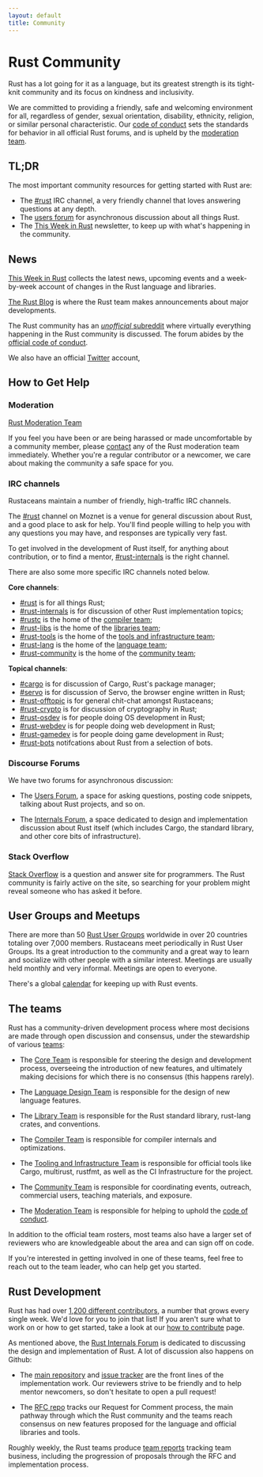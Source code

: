 ```yaml
---
layout: default
title: Community
---
```


# Rust Community

Rust has a lot going for it as a language, but its greatest strength
is its tight-knit community and its focus on kindness and inclusivity.

We are committed to providing a friendly, safe and welcoming
environment for all, regardless of gender, sexual orientation,
disability, ethnicity, religion, or similar personal
characteristic. Our [code of conduct][coc] sets the standards for
behavior in all official Rust forums, and is upheld by the
[moderation team][mod_team_email].

[coc]: https://www.rust-lang.org/conduct.html

## TL;DR

The most important community resources for getting started with Rust are:

- The [#rust][rust_irc] IRC channel, a very friendly channel that
  loves answering questions at any depth.
- The [users forum][users_forum] for asynchronous discussion about all
  things Rust.
- The [This Week in Rust][twir] newsletter, to keep up with what's
  happening in the community.

## News

[This Week in Rust][twir] collects the latest news, upcoming events
and a week-by-week account of changes in the Rust language and
libraries.

[The Rust Blog][rust_blog] is where the Rust team makes announcements
about major developments.

The Rust community has an [*unofficial* subreddit][reddit] where
virtually everything happening in the Rust community is discussed.
The forum abides by the [official code of conduct][reddit_coc].

We also have an official [Twitter][twitter] account,

[twir]: http://this-week-in-rust.org/
[rust_blog]: http://blog.rust-lang.org/
[reddit]: https://www.reddit.com/r/rust
[reddit_coc]: https://www.reddit.com/r/rust/comments/2rvrzx/our_code_of_conduct_please_read/
[twitter]: https://twitter.com/rustlang

## How to Get Help

### Moderation

[Rust Moderation Team][mod_team]

If you feel you have been or are being harassed or made uncomfortable
by a community member, please [contact][mod_team_email] any of the
Rust moderation team immediately. Whether you're a regular contributor
or a newcomer, we care about making the community a safe space for
you.

[mod_team]: https://www.rust-lang.org/team.html#Moderation
[mod_team_email]: mailto:rust-mods@googlegroups.com

### IRC channels

Rustaceans maintain a number of friendly, high-traffic IRC channels.

The [#rust][rust_irc] channel on Moznet is a venue for general
discussion about Rust, and a good place to ask for help. You'll find
people willing to help you with any questions you may have, and
responses are typically very fast.

To get involved in the development of Rust itself, for anything about
contribution, or to find a mentor, [#rust-internals][internals_irc] is
the right channel.

There are also some more specific IRC channels
noted below.

**Core channels**:
- [#rust][rust_irc] is for all things Rust;
- [#rust-internals][internals_irc] is for discussion of other Rust implementation topics;
- [#rustc][rustc_irc] is the home of the [compiler team][compiler_team];
- [#rust-libs][libs_irc] is the home of the [libraries team][library_team];
- [#rust-tools][tools_irc] is the home of the [tools and infrastructure team][tool_team];
- [#rust-lang][lang_irc] is the home of the [language team][language_team];
- [#rust-community][community_irc] is the home of the [community team][community_team];

**Topical channels**:
- [#cargo][cargo_irc] is for discussion of Cargo, Rust's package manager;
- [#servo][servo_irc] is for discussion of Servo, the browser engine written in Rust;
- [#rust-offtopic][offtopic_irc] is for general chit-chat amongst Rustaceans;
- [#rust-crypto][crypto_irc] is for discussion of cryptography in Rust;
- [#rust-osdev][osdev_irc] is for people doing OS development in Rust;
- [#rust-webdev][webdev_irc] is for people doing web development in Rust;
- [#rust-gamedev][gamedev_irc] is for people doing game development in Rust;
- [#rust-bots][bots_irc] notifcations about Rust from a selection of bots.

[rust_irc]: irc://moznet/rust
[rustc_irc]: irc://moznet/rustc
[libs_irc]: irc://moznet/rust-libs
[tools_irc]: irc://moznet/rust-tools
[lang_irc]: irc://moznet/rust-lang
[community_irc]: irc://moznet/rust-community
[internals_irc]: irc://moznet/rust-internals
[gamedev_irc]: irc://moznet/rust-gamedev
[crypto_irc]: irc://moznet/rust-crypto
[osdev_irc]: irc://moznet/rust-osdev
[webdev_irc]: irc://moznet/rust-webdev
[cargo_irc]: irc://moznet/cargo
[offtopic_irc]: irc://moznet/rust-offtopic
[servo_irc]: irc://moznet/servo
[bots_irc]: irc://moznet/rust-bots

### Discourse Forums

We have two forums for asynchronous discussion:

- The [Users Forum][users_forum], a space for asking questions, posting code
  snippets, talking about Rust projects, and so on.

- The [Internals Forum][internals_forum], a space dedicated to design and
  implementation discussion about Rust itself (which includes Cargo, the
  standard library, and other core bits of infrastructure).

[users_forum]: https://users.rust-lang.org/
[internals_forum]: https://internals.rust-lang.org/

### Stack Overflow

[Stack Overflow][stack_overflow] is a question and answer site for programmers.
The Rust community is fairly active on the site, so searching for your problem
might reveal someone who has asked it before.

[stack_overflow]: https://stackoverflow.com/questions/tagged/rust

## User Groups and Meetups

There are more than 50 [Rust User Groups][user_group] worldwide in over 20
countries totaling over 7,000 members. Rustaceans meet periodically in Rust User
Groups. Its a great introduction to the community and a great way to learn and
socialize with other people with a similar interest. Meetings are
usually held monthly and very informal. Meetings are open to everyone.

There's a global [calendar][calendar] for keeping up with Rust events.

[user_group]: ./user_groups.html
[calendar]: https://www.google.com/calendar/embed?src=apd9vmbc22egenmtu5l6c5jbfc@group.calendar.google.com

## The teams

Rust has a community-driven development process where most decisions are made
through open discussion and consensus, under the stewardship of various
[teams][teams]:

* The [Core Team][core_team] is responsible for steering the design and
development process, overseeing the introduction of new features, and ultimately
making decisions for which there is no consensus (this happens rarely).

* The [Language Design Team][language_team] is responsible for the
  design of new language features.

* The [Library Team][library_team] is responsible for the Rust standard
library, rust-lang crates, and conventions.

* The [Compiler Team][compiler_team] is responsible for compiler internals and
optimizations.

* The [Tooling and Infrastructure Team][tool_team] is responsible for official
tools like Cargo, multirust, rustfmt, as well as the CI Infrastructure for the
project.

* The [Community Team][community_team] is responsible for coordinating events,
outreach, commercial users, teaching materials, and exposure.

* The [Moderation Team][mod_team] is responsible for helping to uphold the
[code of conduct][coc].

In addition to the official team rosters, most teams also have a larger set
of reviewers who are knowledgeable about the area and can sign off on code.

If you're interested in getting involved in one of these teams, feel free to
reach out to the team leader, who can help get you started.

[teams]: https://www.rust-lang.org/team.html
[core_team]: https://www.rust-lang.org/team.html#Core
[language_team]: https://www.rust-lang.org/team.html#Language-design
[library_team]: https://www.rust-lang.org/team.html#Library
[compiler_team]: https://www.rust-lang.org/team.html#Compiler
[tool_team]: https://www.rust-lang.org/team.html#Tooling-and-infrastructure
[community_team]: https://www.rust-lang.org/team.html#Community
[mod_team]: https://www.rust-lang.org/team.html#Moderation

## Rust Development

Rust has had over [1,200 different contributors][authors], a number that grows
every single week. We'd love for you to join that list! If you aren't sure what
to work on or how to get started, take a look at our
[how to contribute][contribute] page.

As mentioned above, the [Rust Internals Forum][internals_forum] is dedicated to
discussing the design and implementation of Rust. A lot of discussion also
happens on Github:

- The [main repository][github] and [issue tracker][issue_tracking] are the
  front lines of the implementation work. Our reviewers strive to be friendly
  and to help mentor newcomers, so don't hesitate to open a pull request!

- The [RFC repo][rfcs] tracks our Request for Comment process, the main pathway
  through which the Rust community and the teams reach consensus on new
  features proposed for the language and official libraries and tools.

Roughly weekly, the Rust teams produce [team reports][team_reports] tracking
team business, including the progression of proposals through the RFC and
implementation process.

[authors]: https://github.com/rust-lang/rust/blob/master/AUTHORS.txt
[contribute]: ./contributing.html
[github]: https://github.com/rust-lang/rust
[rfcs]: https://github.com/rust-lang/rfcs
[team_reports]: https://github.com/rust-lang/subteams
[issue_tracking]: https://github.com/rust-lang/rust/issues
